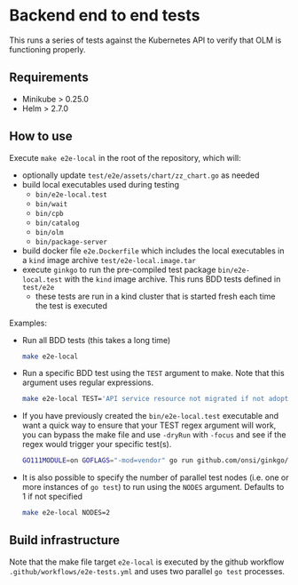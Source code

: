 # Backend end to end tests

This runs a series of tests against the Kubernetes API to verify that OLM is functioning properly.

## Requirements

* Minikube > 0.25.0
* Helm > 2.7.0

## How to use

Execute `make e2e-local` in the root of the repository, which will:

- optionally update `test/e2e/assets/chart/zz_chart.go` as needed
- build local executables used during testing
  - `bin/e2e-local.test`
  - `bin/wait`
  - `bin/cpb`
  - `bin/catalog`
  - `bin/olm`
  - `bin/package-server`
- build docker file `e2e.Dockerfile` which includes the local executables in a `kind` image archive `test/e2e-local.image.tar`
- execute `ginkgo` to run the pre-compiled test package `bin/e2e-local.test` with the `kind` image archive. This runs BDD tests defined in `test/e2e`
  - these tests are run in a kind cluster that is started fresh each time the test is executed


Examples:

- Run all BDD tests (this takes a long time)

  ```bash
  make e2e-local
  ```

- Run a specific BDD test using the `TEST` argument to make. Note that this argument uses regular expressions.

  ```bash
  make e2e-local TEST='API service resource not migrated if not adoptable'
  ```

- If you have previously created the `bin/e2e-local.test` executable and want a quick way to ensure that your TEST regex argument will work, you can bypass the 
make file and use `-dryRun` with `-focus` and see if the regex would trigger your specific test(s).
  
  ```bash
  GO111MODULE=on GOFLAGS="-mod=vendor" go run github.com/onsi/ginkgo/ginkgo -dryRun -focus 'API service resource not migrated if not adoptable' bin/e2e-local.test
  ```

- It is also possible to specify the number of parallel test nodes (i.e. one or more instances of `go test`) to run using the `NODES` argument. Defaults to 1 if not specified

  ```bash
  make e2e-local NODES=2
  ```

## Build infrastructure

Note that the make file target `e2e-local` is executed by the github workflow `.github/workflows/e2e-tests.yml` and uses two parallel `go test` processes.